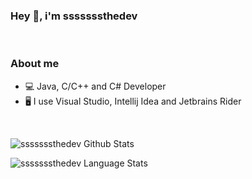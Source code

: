 ### Hey 👋, i'm sssssssthedev
</br>

### About me
- 💻 Java, C/C++ and C# Developer </br>
- 🖥️ I use Visual Studio, Intellij Idea and Jetbrains Rider </br>
</br>

![sssssssthedev Github Stats](https://github-readme-stats.vercel.app/api?username=sssssssthedev&show_icons=true&hide_border=true)&nbsp;&nbsp;

![sssssssthedev Language Stats](https://github-readme-stats-eight-theta.vercel.app/api/top-langs/?username=sssssssthedev&layout=compact&langs_count=2&hide_border=true)
<br />




<!--
**sssssssthedev/sssssssthedev** is a ✨ _special_ ✨ repository because its `README.md` (this file) appears on your GitHub profile.

Here are some ideas to get you started:

- 🔭 I’m currently working on ...
- 🌱 I’m currently learning ...
- 👯 I’m looking to collaborate on ...
- 🤔 I’m looking for help with ...
- 💬 Ask me about ...
- 📫 How to reach me: ...
- 😄 Pronouns: ...
- ⚡ Fun fact: ...
-->
